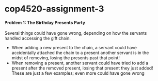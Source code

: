 # cop4520-assignment-3
#### Problem 1: The Birthday Presents Party
Several things could have gone wrong, depending on how the servants handled
accessing the gift chain.
* When adding a new present to the chain, a servant could have accidentally attached
the chain to a present another servant is in the midst of removing, losing the presents
past that point!
* When removing a present, another servant could have tried to add a present after the
removed present, losing that present they just added!
These are just a few examples; even more could have gone wrong
